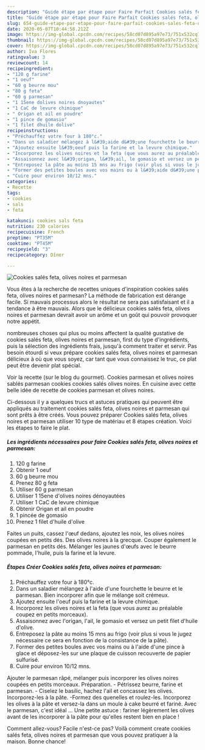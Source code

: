```yaml
---
description: "Guide étape par étape pour Faire Parfait Cookies salés feta, olives noires et parmesan"
title: "Guide étape par étape pour Faire Parfait Cookies salés feta, olives noires et parmesan"
slug: 654-guide-etape-par-etape-pour-faire-parfait-cookies-sales-feta-olives-noires-et-parmesan
date: 2020-05-07T10:44:58.212Z
image: https://img-global.cpcdn.com/recipes/58cd07d895a97e73/751x532cq70/cookies-sales-feta-olives-noires-et-parmesan-photo-principale-de-la-recette.jpg
thumbnail: https://img-global.cpcdn.com/recipes/58cd07d895a97e73/751x532cq70/cookies-sales-feta-olives-noires-et-parmesan-photo-principale-de-la-recette.jpg
cover: https://img-global.cpcdn.com/recipes/58cd07d895a97e73/751x532cq70/cookies-sales-feta-olives-noires-et-parmesan-photo-principale-de-la-recette.jpg
author: Iva Flores
ratingvalue: 3
reviewcount: 14
recipeingredient:
- "120 g farine"
- "1 oeuf"
- "60 g beurre mou"
- "80 g feta"
- "60 g parmesan"
- "1 15ene dolives noires dnoyautes"
- "1 CaC de levure chimique"
- " Origan et ail en poudre"
- "1 pince de gomasio"
- "1 filet dhuile dolive"
recipeinstructions:
- "Préchauffez votre four à 180°c."
- "Dans un saladier mélangez à l&#39;aide d&#39;une fourchette le beurre et le parmesan. Bien incorporer afin que le mélange soit crémeux."
- "Ajoutez ensuite l&#39;oeuf puis la farine et la levure chimique."
- "Incorporez les olives noires et la feta (que vous aurez au préalable coupez en petits morceaux)."
- "Assaisonnez avec l&#39;origan, l&#39;ail, le gomasio et versez un petit filet d&#39;huile d&#39;olive."
- "Entreposez la pâte au moins 15 mns au frigo (voir plus si vous le jugez nécessaire ce sera en fonction de la consistance de la pâte)."
- "Former des petites boules avec vos mains ou à l&#39;aide d&#39;une pince à glace et déposez-les sur une plaque de cuisson recouverte de papier sulfurisé."
- "Cuire pour environ 10/12 mns."
categories:
- Recette
tags:
- cookies
- sals
- feta

katakunci: cookies sals feta 
nutrition: 230 calories
recipecuisine: French
preptime: "PT35M"
cooktime: "PT45M"
recipeyield: "3"
recipecategory: Dîner

---
```



![Cookies salés feta, olives noires et parmesan](https://img-global.cpcdn.com/recipes/58cd07d895a97e73/751x532cq70/cookies-sales-feta-olives-noires-et-parmesan-photo-principale-de-la-recette.jpg)

Vous êtes à la recherche de recettes uniques d'inspiration cookies salés feta, olives noires et parmesan? La méthode de fabrication est dérange facile. Si mauvais processus alors le résultat ne sera pas satisfaisant et il a tendance à être mauvais. Alors que le délicieux cookies salés feta, olives noires et parmesan devrait avoir un arôme et un goût qui pouvoir provoquer notre appétit.

nombreuses choses qui plus ou moins affectent la qualité gustative de cookies salés feta, olives noires et parmesan, first du type d'ingrédients, puis la sélection des ingrédients frais, jusqu'à comment traiter et servir. Pas besoin étourdi si veux prépare cookies salés feta, olives noires et parmesan délicieux à où que vous soyez, car tant que vous connaissez le truc, ce plat peut être devenir plat spécial.

Voir la recette (sur le blog du gourmet). Cookies parmesan et olives noires sablés parmesan cookies cookies salés olives noires. En cuisine avec cette belle idée de recette de cookies parmesan et olives noires.


Ci-dessous il y a quelques trucs et astuces pratiques qui peuvent être appliqués au traitement cookies salés feta, olives noires et parmesan qui sont prêts à être créés. Vous pouvez préparer Cookies salés feta, olives noires et parmesan utiliser 10 type de matériau et 8 étapes création. Voici les étapes to faire le plat.

<!--inarticleads1-->

##### Les ingrédients nécessaires pour faire Cookies salés feta, olives noires et parmesan:

1.  120 g farine
1. Obtenir 1 oeuf
1.  60 g beurre mou
1. Prenez 80 g feta
1. Utiliser 60 g parmesan
1. Utiliser 1 15ene d&#39;olives noires dénoyautées
1. Utiliser 1 CaC de levure chimique
1. Obtenir  Origan et ail en poudre
1.  1 pincée de gomasio
1. Prenez 1 filet d&#39;huile d&#39;olive


Faites un puits, cassez l&#39;œuf dedans, ajoutez les noix, les olives noires coupées en petits dés. Des olives noires à la grecque. Couper également le parmesan en petits dés. Mélanger les jaunes d&#39;œufs avec le beurre pommade, l&#39;huile, puis la farine et la levure. 

<!--inarticleads2-->

##### Étapes Créer Cookies salés feta, olives noires et parmesan:

1. Préchauffez votre four à 180°c.
1. Dans un saladier mélangez à l&#39;aide d&#39;une fourchette le beurre et le parmesan. Bien incorporer afin que le mélange soit crémeux.
1. Ajoutez ensuite l&#39;oeuf puis la farine et la levure chimique.
1. Incorporez les olives noires et la feta (que vous aurez au préalable coupez en petits morceaux).
1. Assaisonnez avec l&#39;origan, l&#39;ail, le gomasio et versez un petit filet d&#39;huile d&#39;olive.
1. Entreposez la pâte au moins 15 mns au frigo (voir plus si vous le jugez nécessaire ce sera en fonction de la consistance de la pâte).
1. Former des petites boules avec vos mains ou à l&#39;aide d&#39;une pince à glace et déposez-les sur une plaque de cuisson recouverte de papier sulfurisé.
1. Cuire pour environ 10/12 mns.


Ajouter le parmesan râpé, mélanger puis incorporer les olives noires coupées en petits morceaux. Préparation. - Pétrissez beurre, farine et parmesan. - Ciselez le basilic, hachez l&#39;ail et concassez les olives. Incorporez-les à la pâte. -Formez des quenelles et roulez-les. Incorporez les olives à la pâte et versez-la dans un moule à cake beurré et fariné. Avec le parmesan, c&#39;est idéal … Une petite astuce : fariner légèrement les olives avant de les incorporer à la pâte pour qu&#39;elles restent bien en place ! 


Comment allez-vous? Facile n'est-ce pas? Voilà comment create cookies salés feta, olives noires et parmesan que vous pouvez pratiquer à la maison. Bonne chance!
